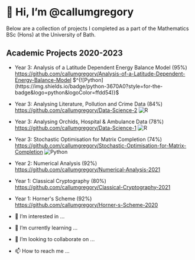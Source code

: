 # 👋 Hi, I’m @callumgregory

Below are a collection of projects I completed as a part of the Mathematics BSc (Hons) at the University of Bath. 

## Academic Projects 2020-2023

- Year 3: Analysis of a Latitude Dependent Energy Balance Model (95%) https://github.com/callumgregory/Analysis-of-a-Latitude-Dependent-Energy-Balance-Model $^{![Python](https://img.shields.io/badge/python-3670A0?style=for-the-badge&logo=python&logoColor=ffdd54)}$
- Year 3: Analysing Literature, Pollution and Crime Data (84%) https://github.com/callumgregory/Data-Science-2 ![R](https://img.shields.io/badge/r-%23276DC3.svg?style=for-the-badge&logo=r&logoColor=white)
- Year 3: Analysing Orchids, Hospital & Ambulance Data (78%) https://github.com/callumgregory/Data-Science-1 ![R](https://img.shields.io/badge/r-%23276DC3.svg?style=for-the-badge&logo=r&logoColor=white)
- Year 3: Stochastic Optimisation for Matrix Completion (74%) https://github.com/callumgregory/Stochastic-Optimisation-for-Matrix-Completion ![Python](https://img.shields.io/badge/python-3670A0?style=for-the-badge&logo=python&logoColor=ffdd54)
- Year 2: Numerical Analysis (92%) https://github.com/callumgregory/Numerical-Analysis-2021
- Year 1: Classical Cryptography (80%) https://github.com/callumgregory/Classical-Cryptography-2021
- Year 1: Horner's Scheme (92%) https://github.com/callumgregory/Horner-s-Scheme-2020

- 👀 I’m interested in ...
- 🌱 I’m currently learning ...
- 💞️ I’m looking to collaborate on ...
- 📫 How to reach me ...

<!---
callumgregory/callumgregory is a ✨ special ✨ repository because its `README.md` (this file) appears on your GitHub profile.
You can click the Preview link to take a look at your changes.
--->
